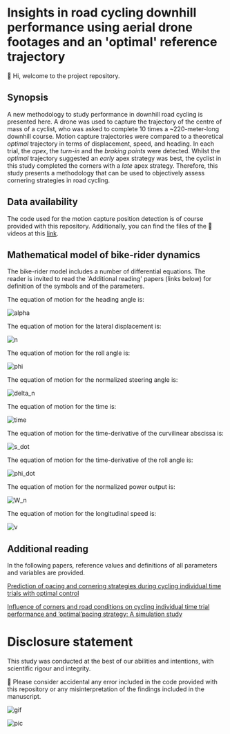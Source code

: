 # Insights in road cycling downhill performance using aerial drone footages and an 'optimal' reference trajectory

👋 Hi, welcome to the project repository. 

## Synopsis

A new methodology to study performance in downhill road cycling is presented here. A drone was used to capture the trajectory of the centre of mass of a cyclist, who was asked to complete 10 times a ~220-meter-long downhill course. Motion capture trajectories were compared to a theoretical *optimal* trajectory in terms of displacement, speed, and heading. In each trial, the *apex*, the *turn-in* and the *braking points* were detected. Whilst the *optimal* trajectory suggested an *early* apex strategy was best, the cyclist in this study completed the corners with a *late* apex strategy. Therefore, this study presents a methodology that can be used to objectively assess cornering strategies in road cycling.

## Data availability

The code used for the motion capture position detection is of course provided with this repository. Additionally, you can find the files of the 🚁 videos at this [link](https://drive.google.com/drive/folders/1z8yeZPSoOn0l1lVK-wkxGGMYXhY3we03?usp=sharing). 

## Mathematical model of bike-rider dynamics

The bike-rider model includes a number of differential equations. The reader is invited to read the 'Additional reading' papers (links below) for definition of the symbols and of the parameters.

The equation of motion for the heading angle is:

![alpha](https://latex.codecogs.com/svg.latex?\frac{d}{ds}\alpha(s)=\frac{\delta_n(s)\delta_{max}}{L\dot{s}(s)}-\kappa(s)) 

The equation of motion for the lateral displacement is:

![n](https://latex.codecogs.com/svg.latex?\frac{d}{ds}n(s)=\frac{1}{\dot{s}(s)}\left(v(s)\sin(\alpha(s))\right)) 

The equation of motion for the roll angle is:

![phi](https://latex.codecogs.com/svg.latex?\frac{d}{ds}\phi(s)=\frac{\dot{\phi}(s)}{\dot{s}(s)})

The equation of motion for the normalized steering angle is:

![delta_n](https://latex.codecogs.com/svg.latex?\frac{d}{ds}\delta_n(s)=\frac{\dot{\delta}_n(s)}{\dot{s}(s)})

The equation of motion for the time is:

![time](https://latex.codecogs.com/svg.latex?\frac{d}{ds}t(s)=-\frac{1+\kappa(s)n(s)}{\cos(\alpha(s))v(s)})

The equation of motion for the time-derivative of the curvilinear abscissa is:

![s_dot](https://latex.codecogs.com/svg.latex?\frac{d}{ds}\dot{s}(s)=\frac{v(s)\cos(\alpha(s))}{1-n(s)\kappa(s)})

The equation of motion for the time-derivative of the roll angle is:

![phi_dot](https://latex.codecogs.com/svg.latex?\frac{d}{ds}\dot{\phi}(s)=\frac{hmg}{I_XgL\dot{s}(s)}(v(s)^2\delta_{max}\delta_n(s)+Lg\phi(s)))

The equation of motion for the normalized power output is:

![W_n](https://latex.codecogs.com/svg.latex?\frac{d}{ds}W_n(s)=\frac{\dot{W}_n(s)}{\dot{s}(s)})

The equation of motion for the longitudinal speed is:

![v](https://latex.codecogs.com/svg.latex?\tiny\frac{mv(s)}{W_{max}}\frac{d}{ds}v(s)=\frac{W_n(s)}{\dot{s}(s)}-\frac{v(s)}{\dot{s}(s)W_{max}}(mg[C_{rr}\cos(\beta(s))+\sin(\beta(s))]+k_v(v(s)-V_w(\alpha(s)))^2))

## Additional reading

In the following papers, reference values and definitions of all parameters and variables are provided. 

[Prediction of pacing and cornering strategies during cycling individual time trials with optimal control](https://link.springer.com/article/10.1007/s12283-020-00326-x)

[Influence of corners and road conditions on cycling individual time trial performance and ‘optimal’pacing strategy: A simulation study](https://journals.sagepub.com/doi/abs/10.1177/1754337120974872)


# Disclosure statement

This study was conducted at the best of our abilities and intentions, with scientific rigour and integrity. 

🙏 Please consider accidental any error included in the code provided with this repository or any misinterpretation of the findings included in the manuscript. 

![gif](https://github.com/andreazignoli/drone_footage/blob/master/pic/rotated.gif)

![pic](https://github.com/andreazignoli/drone_footage/blob/master/pic/DJI_0132.JPG)
